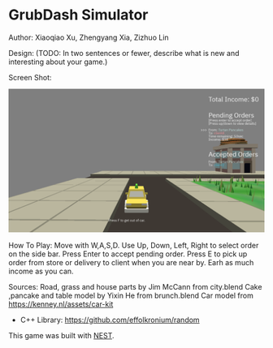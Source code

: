 # GrubDash Simulator

Author: Xiaoqiao Xu, Zhengyang Xia, Zizhuo Lin

Design: (TODO: In two sentences or fewer, describe what is new and interesting about your game.)

Screen Shot:

![Screen Shot](screenshot.png)

How To Play:
Move with W,A,S,D. Use Up, Down, Left, Right to select order on the side bar. Press Enter to accept pending order. Press E to pick up order from store or delivery to client when you are near by. Earh as much income as you can.

Sources: 
Road, grass and house parts by Jim McCann from city.blend
Cake ,pancake and table model by Yixin He from brunch.blend
Car model from https://kenney.nl/assets/car-kit

- C++ Library: https://github.com/effolkronium/random

This game was built with [NEST](NEST.md).

